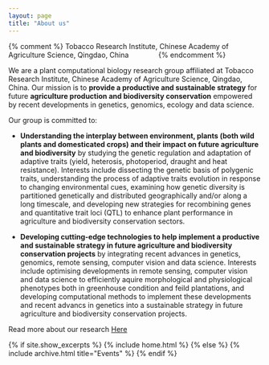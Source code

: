 ```yaml
---
layout: page
title: "About us"
---
```

{% comment %} 
    Tobacco Research Institute, Chinese Academy of Agriculture Science, Qingdao, China
    &nbsp;&nbsp;&nbsp;&nbsp;&nbsp;&nbsp; &nbsp;&nbsp;&nbsp;&nbsp;&nbsp;&nbsp;
{% endcomment %}

We are a plant computational biology research group affiliated at Tobacco Research Institute, Chinese Academy of Agriculture Science, Qingdao, China. Our mission is to <b> provide a productive and sustainable strategy</b> for future <b>agriculture production and biodiversity conservation</b> empowered by recent developments in genetics, genomics, ecology and data science.

Our group is committed to:

* <b>Understanding the interplay between environment, plants (both wild plants and domesticated crops) and their impact on future agriculture and biodiversity</b> by studying the genetic regulation and adaptation of adaptive traits (yield, heterosis, photoperiod, draught and heat resistance). Interests include dissecting the genetic basis of polygenic traits, understanding the process of adaptive traits evolution in response to changing environmental cues, examining how genetic diversity is partitioned genetically and distributed geographically and/or along a long timescale, and developing new strategies for recombining genes and quantitative trait loci (QTL) to enhance plant performance in agriculture and biodiversity conservation sectors.

* <b>Developing cutting-edge technologies to help implement a productive and sustainable strategy in future agriculture and biodiversity conservation projects</b> by integrating recent advances in genetics, genomics, remote sensing, computer vision and data science. Interests include optimising developments in remote sensing, computer vision and data science to efficiently aquire morphological and physiological phenotypes both in greenhouse condition and feild plantations, and developing computational methods to implement these developments and recent advancs in genetics into a sustainable strategy in future agriculture and biodiversity conservation projects.

Read more about our research [Here](https://yanjunzan.github.io/Philosophy/)

{% if site.show_excerpts %}
  {% include home.html %}
{% else %}
  {% include archive.html title="Events" %}
{% endif %}
